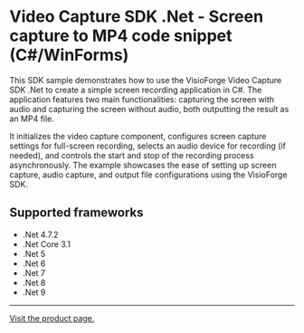 ﻿# Video Capture SDK .Net - Screen capture to MP4 code snippet (C#/WinForms)

This SDK sample demonstrates how to use the VisioForge Video Capture SDK .Net to create a simple screen recording application in C#. The application features two main functionalities: capturing the screen with audio and capturing the screen without audio, both outputting the result as an MP4 file.

It initializes the video capture component, configures screen capture settings for full-screen recording, selects an audio device for recording (if needed), and controls the start and stop of the recording process asynchronously. The example showcases the ease of setting up screen capture, audio capture, and output file configurations using the VisioForge SDK.

## Supported frameworks

* .Net 4.7.2
* .Net Core 3.1
* .Net 5
* .Net 6
* .Net 7
* .Net 8
* .Net 9

---

[Visit the product page.](https://www.visioforge.com/video-capture-sdk-net)
